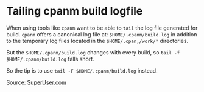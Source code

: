 # Tailing cpanm build logfile

When using tools like `cpanm` want to be able to `tail` the log file generated for build. `cpanm` offers a canonical log file at: `$HOME/.cpanm/build.log` in addition to the temporary log files located in the `$HOME/.cpan,/work/*` directories.

But the `$HOME/.cpanm/build.log` changes with every build, so `tail -f $HOME/.cpanm/build.log` falls short.

So the tip is to use `tail -F $HOME/.cpanm/build.log` instead.

Source: [SuperUser.com](http://superuser.com/questions/155213/tail-f-not-tracking-file-changes#155214)